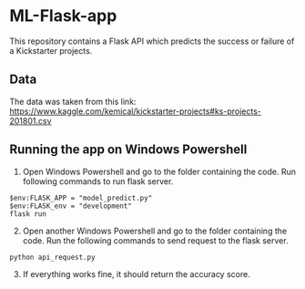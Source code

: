 # ML-Flask-app
This repository contains a Flask API which predicts the success or failure of a Kickstarter projects. 

## Data

The data was taken from this link: https://www.kaggle.com/kemical/kickstarter-projects#ks-projects-201801.csv 

## Running the app on Windows Powershell 

1. Open Windows Powershell and go to the folder containing the code. Run following commands to run flask server. 


```
$env:FLASK_APP = "model_predict.py"
$env:FLASK_env = "development"
flask run 

```
2. Open another Windows Powershell and go to the folder containing the code. Run the following commands to send request to the flask server. 

```
python api_request.py

```

3. If everything works fine, it should return the accuracy score. 

